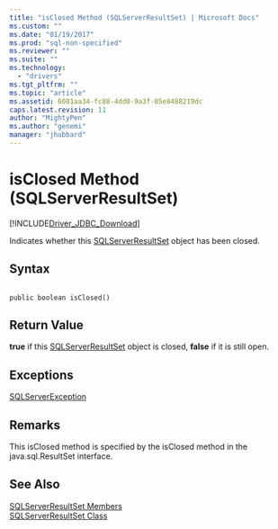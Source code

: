 ```yaml
---
title: "isClosed Method (SQLServerResultSet) | Microsoft Docs"
ms.custom: ""
ms.date: "01/19/2017"
ms.prod: "sql-non-specified"
ms.reviewer: ""
ms.suite: ""
ms.technology: 
  - "drivers"
ms.tgt_pltfrm: ""
ms.topic: "article"
ms.assetid: 6081aa34-fc88-4dd0-9a3f-05e8488219dc
caps.latest.revision: 11
author: "MightyPen"
ms.author: "genemi"
manager: "jhubbard"
---
```

# isClosed Method (SQLServerResultSet)
[!INCLUDE[Driver_JDBC_Download](../../../includes/driver_jdbc_download.md)]

  Indicates whether this [SQLServerResultSet](../../../connect/jdbc/reference/sqlserverresultset-class.md) object has been closed.  
  
## Syntax  
  
```  
  
public boolean isClosed()  
```  
  
## Return Value  
 **true** if this [SQLServerResultSet](../../../connect/jdbc/reference/sqlserverresultset-class.md) object is closed, **false** if it is still open.  
  
## Exceptions  
 [SQLServerException](../../../connect/jdbc/reference/sqlserverexception-class.md)  
  
## Remarks  
 This isClosed method is specified by the isClosed method in the java.sql.ResultSet interface.  
  
## See Also  
 [SQLServerResultSet Members](../../../connect/jdbc/reference/sqlserverresultset-members.md)   
 [SQLServerResultSet Class](../../../connect/jdbc/reference/sqlserverresultset-class.md)  
  
  